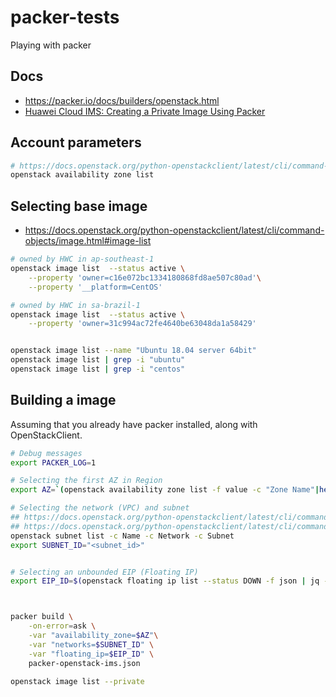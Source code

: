 # packer-tests
Playing with packer

## Docs
* https://packer.io/docs/builders/openstack.html
* [Huawei Cloud IMS: Creating a Private Image Using Packer](https://support.huaweicloud.com/intl/en-us/bestpractice-ims/ims_bp_0031.html)


## Account parameters
```bash
# https://docs.openstack.org/python-openstackclient/latest/cli/command-objects/availability-zone.html
openstack availability zone list
```

## Selecting base image

* https://docs.openstack.org/python-openstackclient/latest/cli/command-objects/image.html#image-list

```bash
# owned by HWC in ap-southeast-1
openstack image list  --status active \
    --property 'owner=c16e072bc1334180868fd8ae507c80ad'\
    --property '__platform=CentOS'

# owned by HWC in sa-brazil-1
openstack image list  --status active \
    --property 'owner=31c994ac72fe4640be63048da1a58429'


openstack image list --name "Ubuntu 18.04 server 64bit"
openstack image list | grep -i "ubuntu"
openstack image list | grep -i "centos"
```

## Building a image

Assuming that you already have packer installed, along with OpenStackClient. 

```bash
# Debug messages
export PACKER_LOG=1

# Selecting the first AZ in Region
export AZ=`(openstack availability zone list -f value -c "Zone Name"|head -n 1)`

# Selecting the network (VPC) and subnet
## https://docs.openstack.org/python-openstackclient/latest/cli/command-objects/network.html#network-list
## https://docs.openstack.org/python-openstackclient/latest/cli/command-objects/subnet.html#subnet-list
openstack subnet list -c Name -c Network -c Subnet
export SUBNET_ID="<subnet_id>"


# Selecting an unbounded EIP (Floating IP)
export EIP_ID=$(openstack floating ip list --status DOWN -f json | jq -r .[0].ID)



packer build \
    -on-error=ask \
    -var "availability_zone=$AZ"\
    -var "networks=$SUBNET_ID" \
    -var "floating_ip=$EIP_ID" \
    packer-openstack-ims.json

openstack image list --private
```
